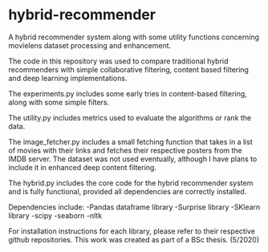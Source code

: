 # hybrid-recommender
A hybrid recommender system along with some utility functions concerning movielens dataset processing and enhancement.

The code in this repository was used to compare traditional hybrid recommenders with simple collaborative filtering, content based filtering and deep learning implementations.

The experiments.py includes some early tries in content-based filtering, along with some simple filters.

The utility.py includes metrics used to evaluate the algorithms or rank the data.

The image_fetcher.py includes a small fetching function that takes in a list of movies with their links and fetches their respective posters from the IMDB server. The dataset was not used eventually, although I have plans to include it in enhanced deep content filtering.

The hybrid.py includes the core code for the hybrid recommender system and is fully functional, provided all dependencies are correctly installed.

Dependencies include:
-Pandas dataframe library
-Surprise library
-SKlearn library
-scipy
-seaborn
-nltk

For installation instructions for each library, please refer to their respective github repositories.
This work was created as part of a BSc thesis. (5/2020)
